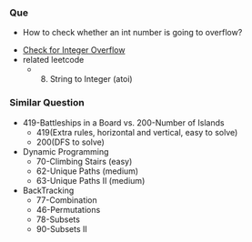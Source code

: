 ### Que
+ How to check whether an int number is going to overflow? 
* [Check for Integer Overflow](http://www.geeksforgeeks.org/check-for-integer-overflow/)
* related leetcode
   + 8. String to Integer (atoi)

### Similar Question
+ 419-Battleships in a Board vs. 200-Number of Islands
  + 419(Extra rules, horizontal and vertical, easy to solve)
  + 200(DFS to solve)
+ Dynamic Programming
  + 70-Climbing Stairs (easy)
  + 62-Unique Paths (medium)
  + 63-Unique Paths II (medium)
+ BackTracking
  + 77-Combination
  + 46-Permutations
  + 78-Subsets
  + 90-Subsets II
